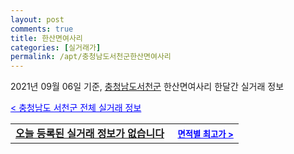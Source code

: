 ```yaml
---
layout: post
comments: true
title: 한산면여사리
categories: [실거래가]
permalink: /apt/충청남도서천군한산면여사리
---
```


2021년 09월 06일 기준, <a href="/apt/충청남도서천군">충청남도서천군</a> 한산면여사리 한달간 실거래 정보

<a style="color: blue;" href="/apt/충청남도서천군">< 충청남도 서천군 전체 실거래 정보</a>
<!---- start ---->
<table>
  <tr>
    <td colspan="4" style="font-weight: bold;"><a href="/apt/충청남도서천군한산면여사리{name_without_space}">오늘 등록된 실거래 정보가 없습니다</a> &nbsp;&nbsp;&nbsp; <a style="color: blue; font-size: smaller;" href="/apt/충청남도서천군한산면여사리{name_without_space}">면적별 최고가 ></a></td>
  </tr>
    
</table>
<!---- end ---->
    